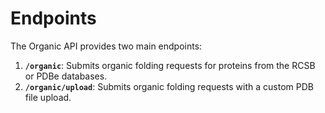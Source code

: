 # Endpoints

The Organic API provides two main endpoints:

1. **`/organic`**: Submits organic folding requests for proteins from the RCSB or PDBe databases.
2. **`/organic/upload`**: Submits organic folding requests with a custom PDB file upload.




